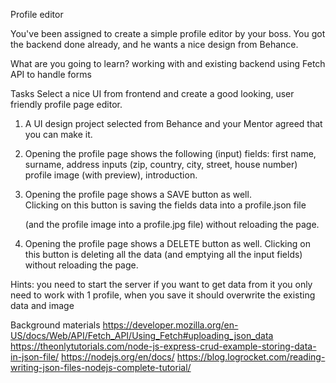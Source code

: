 Profile editor

You've been assigned to create a simple profile editor by your boss. You got the backend done already, and he wants a nice design from Behance.

What are you going to learn?
working with and existing backend
using Fetch API to handle forms

Tasks
Select a nice UI from frontend and create a good looking, user friendly profile page editor.

1. A UI design project selected from Behance and your Mentor agreed that you can make it.
2. Opening the profile page shows the following (input) fields: first name, surname, address inputs (zip, country, city, street, house number) profile image (with preview), introduction.

3. Opening the profile page shows a SAVE button as well.  
   Clicking on this button is saving the fields data into a profile.json file
   <!-- todo -->
   (and the profile image into a profile.jpg file) without reloading the page.
4. Opening the profile page shows a DELETE button as well. Clicking on this button is deleting all the data (and emptying all the input fields) without reloading the page.

Hints:
you need to start the server if you want to get data from it
you only need to work with 1 profile, when you save it should overwrite the existing data and image

Background materials
https://developer.mozilla.org/en-US/docs/Web/API/Fetch_API/Using_Fetch#uploading_json_data
https://theonlytutorials.com/node-js-express-crud-example-storing-data-in-json-file/
https://nodejs.org/en/docs/
https://blog.logrocket.com/reading-writing-json-files-nodejs-complete-tutorial/
